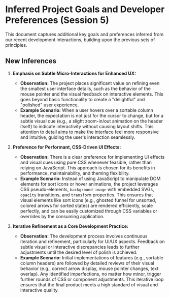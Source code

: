 # Inferred Project Goals and Developer Preferences (Session 5)

This document captures additional key goals and preferences inferred from our recent development interactions, building upon the previous sets of principles.

## New Inferences

1.  **Emphasis on Subtle Micro-Interactions for Enhanced UX:**
    *   **Observation:** The project places significant value on refining even the smallest user interface details, such as the behavior of the mouse pointer and the visual feedback on interactive elements. This goes beyond basic functionality to create a "delightful" and "polished" user experience.
    *   **Example Scenario:** When a user hovers over a sortable column header, the expectation is not just for the cursor to change, but for a subtle visual cue (e.g., a slight zoom-in/out animation on the header itself) to indicate interactivity without causing layout shifts. This attention to detail aims to make the interface feel more responsive and intuitive, guiding the user's interaction seamlessly.

2.  **Preference for Performant, CSS-Driven UI Effects:**
    *   **Observation:** There is a clear preference for implementing UI effects and visual cues using pure CSS whenever feasible, rather than relying on JavaScript. This approach is chosen for its benefits in performance, maintainability, and theming flexibility.
    *   **Example Scenario:** Instead of using JavaScript to manipulate DOM elements for sort icons or hover animations, the project leverages CSS pseudo-elements, `background-image` with embedded SVGs, `opacity` transitions, and `transform` properties. This ensures that visual elements like sort icons (e.g., ghosted funnel for unsorted, colored arrows for sorted states) are rendered efficiently, scale perfectly, and can be easily customized through CSS variables or overrides by the consuming application.

3.  **Iterative Refinement as a Core Development Practice:**
    *   **Observation:** The development process involves continuous iteration and refinement, particularly for UI/UX aspects. Feedback on subtle visual or interactive discrepancies leads to further adjustments until the desired level of polish is achieved.
    *   **Example Scenario:** Initial implementations of features (e.g., sortable column headers) are followed by detailed reviews of their visual behavior (e.g., correct arrow display, mouse pointer changes, text overlap). Any identified imperfections, no matter how minor, trigger further rounds of CSS or component adjustments. This iterative loop ensures that the final product meets a high standard of visual and interactive quality.

